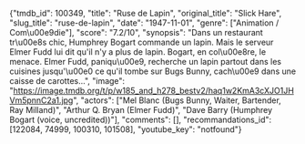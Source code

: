 {"tmdb_id": 100349, "title": "Ruse de Lapin", "original_title": "Slick Hare", "slug_title": "ruse-de-lapin", "date": "1947-11-01", "genre": ["Animation / Com\u00e9die"], "score": "7.2/10", "synopsis": "Dans un restaurant tr\u00e8s chic, Humphrey Bogart commande un lapin. Mais le serveur Elmer Fudd lui dit qu'il n'y a plus de lapin. Bogart, en col\u00e8re, le menace. Elmer Fudd, paniqu\u00e9, recherche un lapin partout dans les cuisines jusqu'\u00e0 ce qu'il tombe sur Bugs Bunny, cach\u00e9 dans une caisse de carottes...", "image": "https://image.tmdb.org/t/p/w185_and_h278_bestv2/haq1w2KmA3cXJO1JHVm5pnnC2a1.jpg", "actors": ["Mel Blanc (Bugs Bunny, Waiter, Bartender, Ray Milland)", "Arthur Q. Bryan (Elmer Fudd)", "Dave Barry (Humphrey Bogart (voice, uncredited))"], "comments": [], "recommandations_id": [122084, 74999, 100310, 101508], "youtube_key": "notfound"}